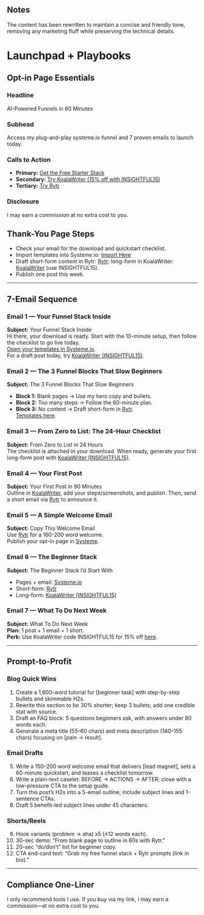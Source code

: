 ## Notes
The content has been rewritten to maintain a concise and friendly tone, removing any marketing fluff while preserving the technical details.

# Launchpad + Playbooks

## Opt-in Page Essentials

### Headline
AI-Powered Funnels in 60 Minutes

### Subhead
Access my plug-and-play systeme.io funnel and 7 proven emails to launch today.

### Calls to Action
- **Primary:** [Get the Free Starter Stack](https://systeme.io/?sa=sa0238900402f072313107c74cdb59f0c791091516)
- **Secondary:** [Try KoalaWriter (15% off with INSIGHTFUL15)](https://koala.sh/?via=NextGenCopyAI)
- **Tertiary:** [Try Rytr](https://rytr.me/?via=NextGenCopyAI)

### Disclosure
I may earn a commission at no extra cost to you.

## Thank-You Page Steps
- Check your email for the download and quickstart checklist.
- Import templates into Systeme.io: [Import Here](https://systeme.io/?sa=sa0238900402f072313107c74cdb59f0c791091516)
- Draft short-form content in Rytr: [Rytr](https://rytr.me/?via=NextGenCopyAI); long-form in KoalaWriter: [KoalaWriter](https://koala.sh/?via=NextGenCopyAI) (use INSIGHTFUL15).
- Publish one post this week.

---

## 7-Email Sequence

### Email 1 — Your Funnel Stack Inside
**Subject:** Your Funnel Stack Inside  
Hi there, your download is ready. Start with the 10-minute setup, then follow the checklist to go live today.  
[Open your templates in Systeme.io](https://systeme.io/?sa=sa0238900402f072313107c74cdb59f0c791091516).  
For a draft post today, try [KoalaWriter (INSIGHTFUL15)](https://koala.sh/?via=NextGenCopyAI).

### Email 2 — The 3 Funnel Blocks That Slow Beginners
**Subject:** The 3 Funnel Blocks That Slow Beginners  
- **Block 1:** Blank pages → Use my hero copy and bullets.  
- **Block 2:** Too many steps → Follow the 60-minute plan.  
- **Block 3:** No content → Draft short-form in [Rytr](https://rytr.me/?via=NextGenCopyAI).  
[Templates here](https://systeme.io/?sa=sa0238900402f072313107c74cdb59f0c791091516).

### Email 3 — From Zero to List: The 24-Hour Checklist
**Subject:** From Zero to List in 24 Hours  
The checklist is attached in your download. When ready, generate your first long-form post with [KoalaWriter (INSIGHTFUL15)](https://koala.sh/?via=NextGenCopyAI).

### Email 4 — Your First Post
**Subject:** Your First Post in 90 Minutes  
Outline in [KoalaWriter](https://koala.sh/?via=NextGenCopyAI), add your steps/screenshots, and publish. Then, send a short email via [Rytr](https://rytr.me/?via=NextGenCopyAI) to announce it.

### Email 5 — A Simple Welcome Email
**Subject:** Copy This Welcome Email  
Use [Rytr](https://rytr.me/?via=NextGenCopyAI) for a 160-200 word welcome.  
Publish your opt-in page in [Systeme](https://systeme.io/?sa=sa0238900402f072313107c74cdb59f0c791091516).

### Email 6 — The Beginner Stack
**Subject:** The Beginner Stack I’d Start With  
- Pages + email: [Systeme.io](https://systeme.io/?sa=sa0238900402f072313107c74cdb59f0c791091516)  
- Short-form: [Rytr](https://rytr.me/?via=NextGenCopyAI)  
- Long-form: [KoalaWriter (INSIGHTFUL15)](https://koala.sh/?via=NextGenCopyAI)

### Email 7 — What To Do Next Week
**Subject:** What To Do Next Week  
**Plan:** 1 post + 1 email + 1 short.  
**Perk:** Use KoalaWriter code INSIGHTFUL15 for 15% off [here](https://koala.sh/?via=NextGenCopyAI).

---

## Prompt-to-Profit

### Blog Quick Wins
1. Create a 1,600-word tutorial for [beginner task] with step-by-step bullets and skimmable H2s.
2. Rewrite this section to be 30% shorter; keep 3 bullets; add one credible stat with source.
3. Draft an FAQ block: 5 questions beginners ask, with answers under 80 words each.
4. Generate a meta title (55–60 chars) and meta description (140–155 chars) focusing on [pain → result].

### Email Drafts
5. Write a 150–200 word welcome email that delivers [lead magnet], sets a 60-minute quickstart, and teases a checklist tomorrow.
6. Write a plain-text caselet: BEFORE → ACTIONS → AFTER; close with a low-pressure CTA to the setup guide.
7. Turn this post’s H2s into a 5-email outline; include subject lines and 1-sentence CTAs.
8. Draft 5 benefit-led subject lines under 45 characters.

### Shorts/Reels
9. Hook variants (problem → aha) x5 (≤12 words each).
10. 30-sec demo: “From blank page to outline in 60s with Rytr.”
11. 20-sec “do/don’t” list for beginner copy.
12. CTA end-card text: “Grab my free funnel stack + Rytr prompts (link in bio).”

---

## Compliance One-Liner
I only recommend tools I use. If you buy via my link, I may earn a commission—at no extra cost to you.
